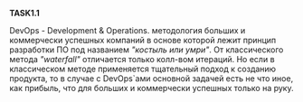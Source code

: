 
**TASK1.1**

DevOps - Development & Operations.
методология больших и коммерчески успешных компаний в основе которой лежит принцип
разработки ПО под названием _"костыль или умри"_. От классического
метода _"waterfall"_ отличается только колл-вом итераций.
Но если в классическом методе применяется тщательный подход к созданию продукта, то в случае с 
DevOps`ами основной задачей есть не что иное, как прибыль, что для больших и коммерчески успешных только на руку.

